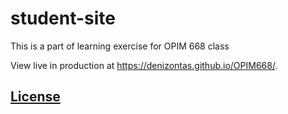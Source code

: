# student-site

This is a part of learning exercise for OPIM 668 class

View live in production at https://denizontas.github.io/OPIM668/.



## [License](/LICENSE)
